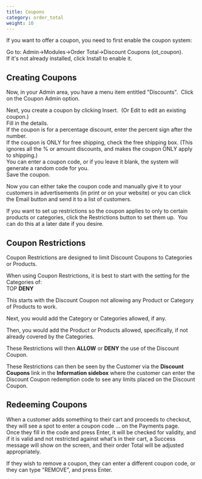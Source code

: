 ```yaml
---
title: Coupons
category: order_total
weight: 10
---
```

If you want to offer a coupon, you need to first enable the coupon system:  

Go to: Admin->Modules->Order Total->Discount Coupons (ot_coupon).   
If it's not already installed, click Install to enable it.  

## Creating Coupons

Now, in your Admin area, you have a menu item entitled "Discounts".  Click on the Coupon Admin option.  

Next, you create a coupon by clicking Insert.  (Or Edit to edit an existing coupon.)  
Fill in the details.  
If the coupon is for a percentage discount, enter the percent sign after the number.  
If the coupon is ONLY for free shipping, check the free shipping box. (This ignores all the % or amount discounts, and makes the coupon ONLY apply to shipping.)  
You can enter a coupon code, or if you leave it blank, the system will generate a random code for you.  
Save the coupon.  

Now you can either take the coupon code and manually give it to your customers in advertisements (in print or on your website) or you can click the Email button and send it to a list of customers.  

If you want to set up restrictions so the coupon applies to only to certain products or categories, click the Restrictions button to set them up.  You can do this at a later date if you desire.  

## Coupon Restrictions

Coupon Restrictions are designed to limit Discount Coupons to Categories or Products.  

When using Coupon Restrictions, it is best to start with the setting for the Categories of:  
TOP **DENY**  

This starts with the Discount Coupon not allowing any Product or Category of Products to work.  

Next, you would add the Category or Categories allowed, if any.  

Then, you would add the Product or Products allowed, specifically, if not already covered by the Categories.  

These Restrictions will then **ALLOW** or **DENY** the use of the Discount Coupon.  

These Restrictions can then be seen by the Customer via the **Discount Coupons** link in the **Information sidebox** where the customer can enter the Discount Coupon redemption code to see any limits placed on the Discount Coupon.  

## Redeeming Coupons

When a customer adds something to their cart and proceeds to checkout, they will see a spot to enter a coupon code ... on the Payments page.  
Once they fill in the code and press Enter, it will be checked for validity, and if it is valid and not restricted against what's in their cart, a Success message will show on the screen, and their order Total will be adjusted appropriately.  

If they wish to remove a coupon, they can enter a different coupon code, or they can type "REMOVE", and press Enter.
